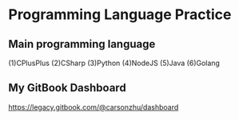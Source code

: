 # Programming Language Practice
## Main programming language
(1)CPlusPlus
(2)CSharp
(3)Python
(4)NodeJS
(5)Java
(6)Golang

## My GitBook Dashboard
https://legacy.gitbook.com/@carsonzhu/dashboard
